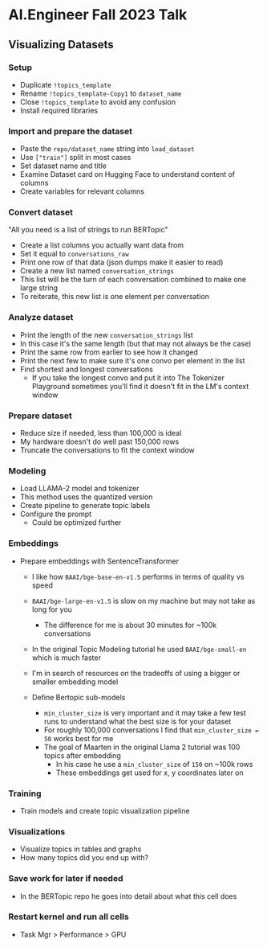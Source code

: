 # AI.Engineer Fall 2023 Talk
## Visualizing Datasets

### Setup
  - Duplicate `!topics_template`
  - Rename `!topics_template-Copy1` to `dataset_name`
  - Close `!topics_template` to avoid any confusion
  - Install required libraries

### Import and prepare the dataset
  - Paste the `repo/dataset_name` string into `load_dataset`
  - Use `["train"]` split in most cases
  - Set dataset name and title
  - Examine Dataset card on Hugging Face to understand content of columns
  - Create variables for relevant columns

### Convert dataset
  "All you need is a list of strings to run BERTopic"
  - Create a list columns you actually want data from
  - Set it equal to `conversations_raw`
  - Print one row of that data (json dumps make it easier to read)
  - Create a new list named `conversation_strings`
  - This list will be the turn of each conversation combined to make one large string
  - To reiterate, this new list is one element per conversation

### Analyze dataset
  - Print the length of the new `conversation_strings` list
  - In this case it's the same length (but that may not always be the case)
  - Print the same row from earlier to see how it changed
  - Print the next few to make sure it's one convo per element in the list
  - Find shortest and longest conversations
    - If you take the longest convo and put it into The Tokenizer Playground sometimes you'll find it doesn't fit in the LM's context window

### Prepare dataset
  - Reduce size if needed, less than 100,000 is ideal
  - My hardware doesn't do well past 150,000 rows
  - Truncate the conversations to fit the context window

### Modeling
  - Load LLAMA-2 model and tokenizer
  - This method uses the quantized version
  - Create pipeline to generate topic labels
  - Configure the prompt
    - Could be optimized further

### Embeddings
  - Prepare embeddings with SentenceTransformer
    - I like how `BAAI/bge-base-en-v1.5` performs in terms of quality vs speed
    - `BAAI/bge-large-en-v1.5` is slow on my machine but may not take as long for you
      - The difference for me is about 30 minutes for ~100k conversations
    - In the original Topic Modeling tutorial he used `BAAI/bge-small-en` which is much faster
    - I'm in search of resources on the tradeoffs of using a bigger or smaller embedding model

    - Define Bertopic sub-models
        - `min_cluster_size` is very important and it may take a few test runs to understand what the best size is for your dataset
        - For roughly 100,000 conversations I find that `min_cluster_size = 50` works best for me
        - The goal of Maarten in the original Llama 2 tutorial was 100 topics after embedding
          - In his case he use a `min_cluster_size` of `150` on ~100k rows
          - These embeddings get used for x, y coordinates later on

### Training
  - Train models and create topic visualization pipeline

### Visualizations
  - Visualize topics in tables and graphs
  - How many topics did you end up with?

### Save work for later if needed
  - In the BERTopic repo he goes into detail about what this cell does

### Restart kernel and run all cells
  - Task Mgr > Performance > GPU